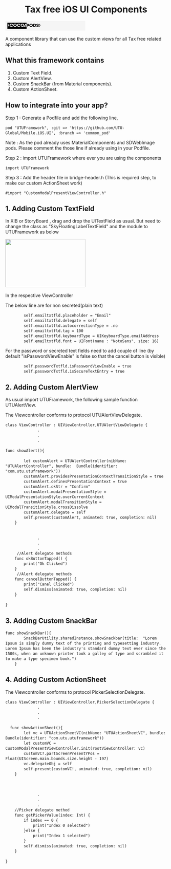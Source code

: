 <h1 align="center">Tax free iOS UI Components</h1>

<p align="center">
  
</p>
<p align="center">
  
  <a href="https://cocoapods.org" > <img src="https://raw.githubusercontent.com/CocoaPods/shared_resources/master/assets/cocoapods-banner-readme.png" width=250 height=30/></a>

A component library that can use the custom views for all Tax free related applications
</p>

## What this framework contains

1. Custom Text Field.
2. Custom AlertView.
3. Custom SnackBar (from Material components).
4. Custom ActionSheet.

## How to integrate into your app?

Step 1 : Generate a Podfile and add the following line,

    pod "UTUFramework", :git => 'https://github.com/UTU-Global/Mobile.iOS.UI', :branch => 'common_pod'

Note : As the pod already uses MaterialComponents and SDWebImage pods. Please comment the those line if already using in  your Podfile.



Step 2 : import UTUFramework where ever you are using the components

    import UTUFramework

Step 3 : Add the header file in bridge-header.h (This is required step, to make our custom ActionSheet work)

    #import "CustomModalPresentViewController.h"


## 1. Adding Custom TextField 

In XIB or StoryBoard , drag and drop the UITextField as usual. But need to change the class as "SkyFloatingLabelTextField" and the module to UTUFramework as below

<img src= "https://user-images.githubusercontent.com/62499361/80496873-623d5b80-8987-11ea-9a20-4521d630c615.png" width="250" height="150" />


In the respective ViewController

The below line are for non secreted(plain text)

```
        self.emailtxtfld.placeholder = "Email"
        self.emailtxtfld.delegate = self
        self.emailtxtfld.autocorrectionType = .no
        self.emailtxtfld.tag = 100
        self.emailtxtfld.keyboardType = UIKeyboardType.emailAddress
        self.emailtxtfld.font = UIFont(name : "NotoSans", size: 16)

```


For the password or secreted text fields need to add couple of line (by default "isPasswordViewEnable" is false so that the cancel button is visible)

```
        self.passwordTxtfld.isPasswordViewEnable = true
        self.passwordTxtfld.isSecureTextEntry = true

```

## 2. Adding Custom AlertView

As usual import UTUFramework, the following sample function UTUAlertView.

The Viewcontroller conforms to protocol UTUAlertViewDelegate.

```
class ViewController : UIViewController,UTUAlertViewDelegate {
              .
              .
              .

func showAlert(){
        
        let customAlert = UTUAlertController(nibName: "UTUAlertController", bundle:  Bundle(identifier: "com.utu.utuframework"))
        customAlert.providesPresentationContextTransitionStyle = true
        customAlert.definesPresentationContext = true
        customAlert.okStr = "Confirm"
        customAlert.modalPresentationStyle = UIModalPresentationStyle.overCurrentContext
        customAlert.modalTransitionStyle = UIModalTransitionStyle.crossDissolve
        customAlert.delegate = self
        self.present(customAlert, animated: true, completion: nil)
    }
    
    
              .
              .
              .
     //Alert delegate methods
    func okButtonTapped() {
        print("Ok Clicked")
    }
     //Alert delegate methods
    func cancelButtonTapped() {
        print("Canel Clicked")
        self.dismiss(animated: true, completion: nil)
    }
    
}
```
## 3. Adding Custom SnackBar

```
func showSnackBar(){
        SnackBarUtility.sharedInstance.showSnackbar(title:  "Lorem Ipsum is simply dummy text of the printing and typesetting industry. Lorem Ipsum has been the industry's standard dummy text ever since the 1500s, when an unknown printer took a galley of type and scrambled it to make a type specimen book.")
    }

```

## 4. Adding Custom ActionSheet

The Viewcontroller conforms to protocol PickerSelectionDelegate.

```
class ViewController : UIViewController,PickerSelectionDelegate {
              .
              .
              .

  func showActionSheet(){
        let vc = UTUActionSheetVC(nibName: "UTUActionSheetVC", bundle: Bundle(identifier: "com.utu.utuframework"))
        let customVC = CustomModalPresentViewController.init(rootViewController: vc)
        customVC?.partScreenPresentYPos = Float(UIScreen.main.bounds.size.height - 197)
        vc.delegateObj = self
        self.present(customVC!, animated: true, completion: nil)
    }
    
    
    
              .
              .
              .
    //Picker delegate method
    func getPickerValue(index: Int) {
        if index == 0 {
            print("Index 0 selected")
        }else {
            print("Index 1 selected")
        }
        self.dismiss(animated: true, completion: nil)
    }
    
}
              

```


